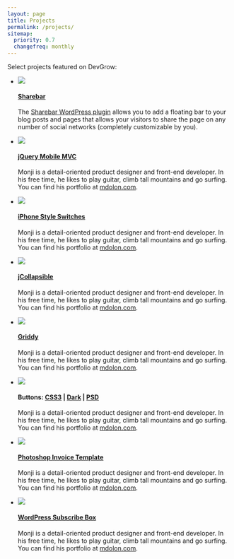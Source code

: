 ```yaml
---
layout: page
title: Projects
permalink: /projects/
sitemap:
  priority: 0.7
  changefreq: monthly
---
```


Select projects featured on DevGrow:

<ul class="projects">
  <li>
    <img src="http://devgrow.s3.amazonaws.com/assets/images/sharebar-small.gif" />
    <h4><a href="http://wordpress.org/plugins/sharebar/">Sharebar</a></h4>
    <p>
      The <a href="wordpress.org/plugins/sharebar/">Sharebar WordPress plugin</a> allows you to add a floating bar to your blog posts and pages that allows your visitors to share the page on any number of social networks (completely customizable by you).
    </p>
  </li>
  <li>
    <img src="http://devgrow.s3.amazonaws.com/assets/images/jquery-mobile-mvc-small.gif" />
    <h4><a href="http://devgrow.com/sharebar">jQuery Mobile MVC</a></h4>
    <p>
      Monji is a detail-oriented product designer and front-end developer.  In his free time, he likes to play guitar, climb tall mountains and go surfing.  You can find his portfolio at <a href="http://mdolon.com/">mdolon.com</a>.
    </p>
  </li>
  <li>
    <img src="http://devgrow.s3.amazonaws.com/assets/images/iphone-switch-thumb.gif" />
    <h4><a href="http://devgrow.com/sharebar">iPhone Style Switches</a></h4>
    <p>
      Monji is a detail-oriented product designer and front-end developer.  In his free time, he likes to play guitar, climb tall mountains and go surfing.  You can find his portfolio at <a href="http://mdolon.com/">mdolon.com</a>.
    </p>
  </li>
  <li>
    <img src="http://devgrow.s3.amazonaws.com/assets/images/jcollpasible-small.png" />
    <h4><a href="http://devgrow.com/sharebar">jCollapsible</a></h4>
    <p>
      Monji is a detail-oriented product designer and front-end developer.  In his free time, he likes to play guitar, climb tall mountains and go surfing.  You can find his portfolio at <a href="http://mdolon.com/">mdolon.com</a>.
    </p>
  </li>
  <li>
    <img src="http://devgrow.s3.amazonaws.com/assets/images/griddy-small.gif" />
    <h4><a href="http://devgrow.com/sharebar">Griddy</a></h4>
    <p>
      Monji is a detail-oriented product designer and front-end developer.  In his free time, he likes to play guitar, climb tall mountains and go surfing.  You can find his portfolio at <a href="http://mdolon.com/">mdolon.com</a>.
    </p>
  </li>
  <li>
    <img src="http://devgrow.s3.amazonaws.com/assets/images/css3buttons-small.gif" />
    <h4>Buttons: <a href="http://devgrow.com/sharebar">CSS3</a> | <a href="http://devgrow.com/sharebar">Dark</a> | <a href="http://devgrow.com/sharebar">PSD</a></h4>
    <p>
      Monji is a detail-oriented product designer and front-end developer.  In his free time, he likes to play guitar, climb tall mountains and go surfing.  You can find his portfolio at <a href="http://mdolon.com/">mdolon.com</a>.
    </p>
  </li>
  <li>
    <img src="http://devgrow.s3.amazonaws.com/assets/images/invoice-small.gif" />
    <h4><a href="http://devgrow.com/sharebar">Photoshop Invoice Template</a></h4>
    <p>
      Monji is a detail-oriented product designer and front-end developer.  In his free time, he likes to play guitar, climb tall mountains and go surfing.  You can find his portfolio at <a href="http://mdolon.com/">mdolon.com</a>.
    </p>
  </li>
  <li>
    <img src="http://devgrow.s3.amazonaws.com/assets/images/subscribe-small.gif" />
    <h4><a href="http://devgrow.com/sharebar">WordPress Subscribe Box</a></h4>
    <p>
      Monji is a detail-oriented product designer and front-end developer.  In his free time, he likes to play guitar, climb tall mountains and go surfing.  You can find his portfolio at <a href="http://mdolon.com/">mdolon.com</a>.
    </p>
  </li>
</ul>
